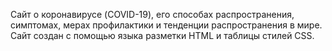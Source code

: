 Сайт о коронавирусе (COVID-19), его способах распространения, симптомах, мерах профилактики и тенденции распространения в мире. 
Сайт создан с помощью языка разметки HTML и таблицы стилей CSS.